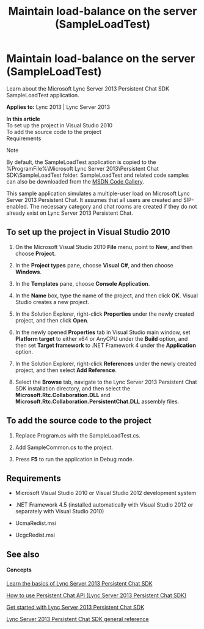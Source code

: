 ﻿---
title: Maintain load-balance on the server (SampleLoadTest)
TOCTitle: Maintain load-balance on the server (SampleLoadTest)
ms:assetid: 18ee5912-7407-4129-b6fc-22739384df28
ms:mtpsurl: https://msdn.microsoft.com/en-us/library/Dn465918(v=office.15)
ms:contentKeyID: 57101467
ms.date: 07/24/2014
mtps_version: v=office.15
---

# Maintain load-balance on the server (SampleLoadTest)

Learn about the Microsoft Lync Server 2013 Persistent Chat SDK SampleLoadTest application.


**Applies to:** Lync 2013 | Lync Server 2013

**In this article**  
To set up the project in Visual Studio 2010  
To add the source code to the project  
Requirements  


> [!NOTE]
> <P>By default, the SampleLoadTest application is copied to the %ProgramFile%\Microsoft Lync Server 2013\Persistent Chat SDK\SampleLoadTest folder. SampleLoadTest and related code samples can also be downloaded from the <A href="http://code.msdn.microsoft.com/lync-server-2013-maintain-6b7eb57a">MSDN Code Gallery</A>.</P>



This sample application simulates a multiple-user load on Microsoft Lync Server 2013 Persistent Chat. It assumes that all users are created and SIP-enabled. The necessary category and chat rooms are created if they do not already exist on Lync Server 2013 Persistent Chat.

## To set up the project in Visual Studio 2010

1.  On the Microsoft Visual Studio 2010 **File** menu, point to **New**, and then choose **Project**.

2.  In the **Project types** pane, choose **Visual C\#**, and then choose **Windows**.

3.  In the **Templates** pane, choose **Console Application**.

4.  In the **Name** box, type the name of the project, and then click **OK**. Visual Studio creates a new project.

5.  In the Solution Explorer, right-click **Properties** under the newly created project, and then click **Open**.

6.  In the newly opened **Properties** tab in Visual Studio main window, set **Platform target** to either x64 or AnyCPU under the **Build** option, and then set **Target framework** to .NET Framework 4 under the **Application** option.

7.  In the Solution Explorer, right-click **References** under the newly created project, and then select **Add Reference**.

8.  Select the **Browse** tab, navigate to the Lync Server 2013 Persistent Chat SDK installation directory, and then select the **Microsoft.Rtc.Collaboration.DLL** and **Microsoft.Rtc.Collaboration.PersistentChat.DLL** assembly files.

## To add the source code to the project

1.  Replace Program.cs with the SampleLoadTest.cs.

2.  Add SampleCommon.cs to the project.

3.  Press **F5** to run the application in Debug mode.

## Requirements

  - Microsoft Visual Studio 2010 or Visual Studio 2012 development system

  - .NET Framework 4.5 (installed automatically with Visual Studio 2012 or separately with Visual Studio 2010)

  - UcmaRedist.msi

  - UcgcRedist.msi

## See also

#### Concepts

[Learn the basics of Lync Server 2013 Persistent Chat SDK](learn-the-basics-of-lync-server-2013-persistent-chat-sdk.md)

[How to use Persistent Chat API (Lync Server 2013 Persistent Chat SDK)](how-to-use-persistent-chat-api-lync-server-2013-persistent-chat-sdk.md)

[Get started with Lync Server 2013 Persistent Chat SDK](get-started-with-lync-server-2013-persistent-chat-sdk.md)

[Lync Server 2013 Persistent Chat SDK general reference](lync-server-2013-persistent-chat-sdk-general-reference.md)

